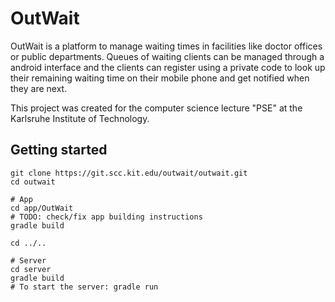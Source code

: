 # OutWait
OutWait is a platform to manage waiting times in facilities like doctor offices or public departments. Queues of waiting clients can be managed through a android interface and the clients can register using a private code to look up their remaining waiting time on their mobile phone and get notified when they are next.

This project was created for the computer science lecture "PSE" at the Karlsruhe Institute of Technology.

## Getting started
```
git clone https://git.scc.kit.edu/outwait/outwait.git
cd outwait

# App
cd app/OutWait
# TODO: check/fix app building instructions
gradle build

cd ../..

# Server
cd server
gradle build
# To start the server: gradle run

```
